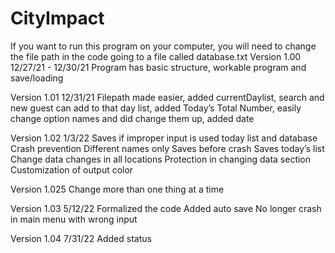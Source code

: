 # CityImpact

If you want to run this program on your computer, you will need to change the file path in the code going to a file called database.txt
Version 1.00 12/27/21 - 12/30/21
Program has basic structure, workable program and save/loading

Version 1.01 12/31/21
Filepath made easier, added currentDaylist, search and new guest can add to that day list, added Today’s Total Number, easily change option names and did change them up, added date

Version 1.02 1/3/22
Saves if improper input is used today list and database 
Crash prevention
Different names only
Saves before crash
Saves today’s list
Change data changes in all locations
Protection in changing data section
Customization of output color

Version 1.025
Change more than one thing at a time

Version 1.03 5/12/22
Formalized the code
Added auto save
No longer crash in main menu with wrong input

Version 1.04 7/31/22
Added status
